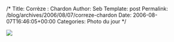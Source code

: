 /*
 Title: Corrèze : Chardon
 Author: Seb
 Template: post
 Permalink: /blog/archives/2006/08/07/correze-chardon
 Date: 2006-08-07T16:46:05+00:00
 Categories: Photo du jour
*/
<p><a title="IMG_3528.JPG" href="http://flickr.com/photos/11523765@N00/209159055" ><img src="http://static.flickr.com/95/209159055_972871b8b2_d.jpg" /></a></p>
